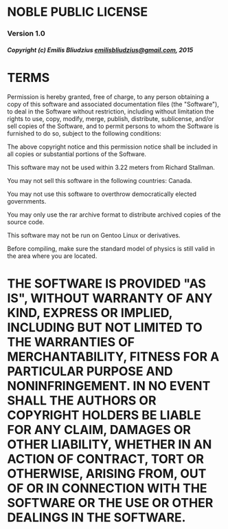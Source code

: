 # NOBLE PUBLIC LICENSE

### Version 1.0
##### Copyright (c) Emilis Bliudzius <emilisbliudzius@gmail.com>, 2015

# TERMS

Permission is hereby granted, free of charge, to any person obtaining a copy of this software and
associated documentation files (the "Software"), to deal in the Software without restriction,
including without limitation the rights to use, copy, modify, merge, publish, distribute, sublicense,
and/or sell copies of the Software, and to permit persons to whom the Software is furnished to do so,
subject to the following conditions:

The above copyright notice and this permission notice shall be included in all copies or substantial
portions of the Software.

This software may not be used within 3.22 meters from Richard Stallman.

You may not sell this software in the following countries:
Canada.

You may not use this software to overthrow democratically elected governments.

You may only use the rar archive format to distribute archived copies of the source code.

This software may not be run on Gentoo Linux or derivatives.

Before compiling, make sure the standard model of physics is still valid in the area where you are
located.

# THE SOFTWARE IS PROVIDED "AS IS", WITHOUT WARRANTY OF ANY KIND, EXPRESS OR IMPLIED, INCLUDING BUT NOT LIMITED TO THE WARRANTIES OF MERCHANTABILITY, FITNESS FOR A PARTICULAR PURPOSE AND NONINFRINGEMENT. IN NO EVENT SHALL THE AUTHORS OR COPYRIGHT HOLDERS BE LIABLE FOR ANY CLAIM, DAMAGES OR OTHER LIABILITY, WHETHER IN AN ACTION OF CONTRACT, TORT OR OTHERWISE, ARISING FROM, OUT OF OR IN CONNECTION WITH THE SOFTWARE OR THE USE OR OTHER DEALINGS IN THE SOFTWARE. 

